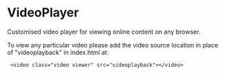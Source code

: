 # VideoPlayer
Customised video player for viewing online content on any browser.

To view any particular video please add the video source location in place of "videoplayback" in index.html at: 

``` <video class="video viewer" src="videoplayback"></video>```
